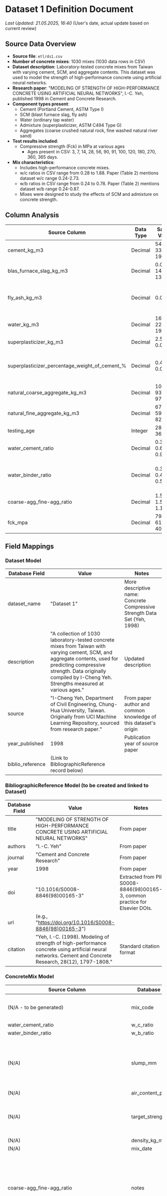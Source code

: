 # Dataset 1 Definition Document

*Last Updated: 21.05.2025, 16:40* (User's date, actual update based on current review)

## Source Data Overview

- **Source file**: `etl/ds1.csv`
- **Number of concrete mixes**: 1030 mixes (1030 data rows in CSV)
- **Dataset description**: Laboratory-tested concrete mixes from Taiwan with varying cement, SCM, and aggregate contents. This dataset was used to model the strength of high-performance concrete using artificial neural networks.
- **Research paper**: "MODELING OF STRENGTH OF HIGH-PERFORMANCE CONCRETE USING ARTIFICIAL NEURAL NETWORKS", I.-C. Yeh, published 1998 in Cement and Concrete Research.
- **Component types present**:
  - Cement (Portland Cement, ASTM Type I)
  - SCM (blast furnace slag, fly ash)
  - Water (ordinary tap water)
  - Admixture (superplasticizer, ASTM C494 Type G)
  - Aggregates (coarse crushed natural rock, fine washed natural river sand)
- **Test results included**:
  - Compressive strength (Fck) in MPa at various ages
    - Ages present in CSV: 3, 7, 14, 28, 56, 90, 91, 100, 120, 180, 270, 360, 365 days.
- **Mix characteristics**:
  - Includes high-performance concrete mixes.
  - w/c ratios in CSV range from 0.28 to 1.88. Paper (Table 2) mentions dataset w/c range 0.24-2.73.
  - w/b ratios in CSV range from 0.24 to 0.78. Paper (Table 2) mentions dataset w/b range 0.24-0.87.
  - Mixes were designed to study the effects of SCM and admixture on concrete strength.

## Column Analysis

| Source Column | Data Type | Sample Values | Notes |
|---------------|-----------|---------------|-------|
| cement_kg_m3 | Decimal | 540.00, 332.50, 198.60 | Portland cement content |
| blas_furnace_slag_kg_m3 | Decimal | 0.00, 142.50, 132.40 | Ground granulated blast furnace slag |
| fly_ash_kg_m3 | Decimal | 0.00 | Fly ash content (mostly zero in this dataset, but some non-zero values exist) |
| water_kg_m3 | Decimal | 162.00, 228.00, 192.00 | Water content |
| superplasticizer_kg_m3 | Decimal | 2.50, 0.00 | Superplasticizer admixture |
| superplasticizer_percentage_weight_of_cement_% | Decimal | 0.46, 0.00 | SP as percentage of cement weight (by mass of cement) |
| natural_coarse_aggregate_kg_m3 | Decimal | 1040.00, 932.00, 978.40 | Coarse aggregate content |
| natural_fine_aggregate_kg_m3 | Decimal | 676.00, 594.00, 825.50 | Fine aggregate content |
| testing_age | Integer | 28, 270, 365, 90 | Age in days when tested |
| water_cement_ratio | Decimal | 0.30, 0.69, 0.97 | Water to cement ratio |
| water_binder_ratio | Decimal | 0.30, 0.48, 0.58 | Water to binder ratio (binder assumed Cement + Slag + Fly Ash) |
| coarse-agg_fine-agg_ratio | Decimal | 1.54, 1.57, 1.19 | Coarse to fine aggregate ratio |
| fck_mpa | Decimal | 79.99, 61.89, 40.27 | Compressive strength in MPa |

## Field Mappings

### Dataset Model

| Database Field | Value | Notes |
|----------------|-------|-------|
| dataset_name | "Dataset 1" | More descriptive name: Concrete Compressive Strength Data Set (Yeh, 1998) |
| description | "A collection of 1030 laboratory-tested concrete mixes from Taiwan with varying cement, SCM, and aggregate contents, used for predicting compressive strength. Data originally compiled by I-Cheng Yeh. Strengths measured at various ages." | Updated description |
| source | "I-Cheng Yeh, Department of Civil Engineering, Chung-Hua University, Taiwan. Originally from UCI Machine Learning Repository, sourced from research paper." | From paper author and common knowledge of this dataset's origin |
| year_published | 1998 | Publication year of source paper |
| biblio_reference | (Link to BibliographicReference record below) |  |

### BibliographicReference Model (to be created and linked to Dataset)

| Database Field | Value | Notes |
|----------------|-------|-------|
| title          | "MODELING OF STRENGTH OF HIGH-PERFORMANCE CONCRETE USING ARTIFICIAL NEURAL NETWORKS" | From paper |
| authors        | "I.-C. Yeh" | From paper |
| journal        | "Cement and Concrete Research" | From paper |
| year           | 1998 | From paper |
| doi            | "10.1016/S0008-8846(98)00165-3" | Extracted from PII S0008-8846(98)00165-3, common practice for Elsevier DOIs. |
| url            | (e.g., "https://doi.org/10.1016/S0008-8846(98)00165-3") |  |
| citation       | "Yeh, I.-C. (1998). Modeling of strength of high-performance concrete using artificial neural networks. Cement and Concrete Research, 28(12), 1797-1808." | Standard citation format |

### ConcreteMix Model

| Source Column                                  | Database Field      | Transformation                                                         | Notes                                                                                                   |
| ---------------------------------------------- | ------------------- | ---------------------------------------------------------------------- | ------------------------------------------------------------------------------------------------------- |
| (N/A - to be generated)                        | mix_code            | Generate using format "DS1-{i}"                                        | Where i is a 1-based sequential row ID                                                                  |
| water_cement_ratio                             | w_c_ratio           | Direct mapping                                                         |                                                                                                         |
| water_binder_ratio                             | w_b_ratio           | Direct mapping                                                         |                                                                                                         |
| (N/A)                                          | slump_mm            | N/A                                                                    | Paper's experimental program mentions slump for a subset, but not in main dataset CSV.                  |
| (N/A)                                          | air_content_pct     | N/A                                                                    |                                                                                                         |
| (N/A)                                          | target_strength_mpa | N/A                                                                    | Will be later calculated from compressive strength values.                                              |
| (N/A)                                          | density_kg_m3       | N/A                                                                    |                                                                                                         |
| (N/A)                                          | mix_date            | N/A                                                                    |                                                                                                         |
| coarse-agg_fine-agg_ratio                      | notes               | Add prefix "CA/FA ratio (source): "                                    | Stored in notes as no dedicated field. This is a source-provided ratio. Columns could be created later. |
| superplasticizer_percentage_weight_of_cement_% | notes               | Add prefix "SP % of cement (source): ". Append if notes already exist. | Stored in notes. This is a source-provided percentage. Columns could be created later.                  |

### Material Components

It's assumed that for each distinct material type (e.g., "Portland Cement CEM I"), a single `Material` record will be created and reused for all mixes.

#### Cement

| Source Column | Model | Database Field | Detail Model | Detail Fields | Notes |
|---------------|-------|----------------|-------------|--------------|-------|
| cement_kg_m3 | MixComponent | dosage_kg_m3 | (Linked Material) |  |  |
| *(Implied)*  | Material     | material_class | material_class | class_code: "CEMENT" |  |
| *(Implied)*  | Material     | specific_name  |               | "Portland Cement" | Paper: "Portland cement (ASTM type I)" |
| *(Implied)*  | Material     | subtype_code   |               | "CEM I" | Assumed general classification based on ASTM Type I |
| *(Implied)*  | Material     | (Other fields) | CementDetail  | strength_class: "42.5N" | Assumed common strength class, not specified in paper for all 1030 mixes. |

#### Blast Furnace Slag (SCM)

| Source Column | Model | Database Field | Detail Model | Detail Fields | Notes |
|---------------|-------|----------------|-------------|--------------|-------|
| blas_furnace_slag_kg_m3 | MixComponent | dosage_kg_m3 | (Linked Material) |  | Only create if dosage_kg_m3 > 0 |
| *(Implied)*  | Material     | material_class | MaterialClass | class_code: "SCM" |  |
| *(Implied)*  | Material     | specific_name  |               | "Ground Granulated Blast Furnace Slag" |  |
| *(Implied)*  | Material     | subtype_code   |               | "GGBS" |  |
| *(Implied)*  | Material     | (Other fields) | ScmDetail     | scm_type_code: "S" (typical for slag) or "GGBS" |  |

#### Fly Ash (SCM)

| Source Column | Model | Database Field | Detail Model | Detail Fields | Notes |
|---------------|-------|----------------|-------------|--------------|-------|
| fly_ash_kg_m3 | MixComponent | dosage_kg_m3 | (Linked Material) |  | Only create if dosage_kg_m3 > 0 |
| *(Implied)*  | Material     | material_class | MaterialClass | class_code: "SCM" |  |
| *(Implied)*  | Material     | specific_name  |               | "Fly Ash" | Paper: "manufactured by power plant" |
| *(Implied)*  | Material     | subtype_code   |               | "FA" |  |
| *(Implied)*  | Material     | (Other fields) | ScmDetail     | scm_type_code: "F" (typical for Class F) or "FA" | Paper doesn't specify class (e.g. F or C). "FA" is generic. |

#### Water

| Source Column | Model | Database Field | Detail Model | Detail Fields | Notes |
|---------------|-------|----------------|-------------|--------------|-------|
| water_kg_m3   | MixComponent | dosage_kg_m3 | (Linked Material) |  |  |
| *(Implied)*  | Material     | material_class | MaterialClass | class_code: "WATER" |  |
| *(Implied)*  | Material     | specific_name  |               | "Mixing Water" | Paper: "ordinary tap water" |
| *(Implied)*  | Material     | (Other fields) | N/A         | N/A          | No detail model for water |

#### Superplasticizer (Admixture)

| Source Column          | Model        | Database Field | Detail Model      | Detail Fields           | Notes                                                      |
| ---------------------- | ------------ | -------------- | ----------------- | ----------------------- | ---------------------------------------------------------- |
| superplasticizer_kg_m3 | MixComponent | dosage_kg_m3 | (Linked Material) |                         | Only create if dosage_kg_m3 > 0                                |
| *(Implied)*            | Material     | material_class | MaterialClass     | class_code: "ADM"       |                                                            |
| *(Implied)*            | Material     | specific_name  |                   | "Superplasticizer"      |                                                            |
| *(Implied)*            | Material     | subtype_code   |                   | "ASTM C494 Type G"      | From paper's experimental program section.                 |
| *(Implied)*            | Material     | (Other fields) | AdmixtureDetail   | solid_content_pct: 40.0 | Assumed typical value, paper notes lack of detail on this. |

#### Coarse Aggregate

| Source Column | Model | Database Field | Detail Model | Detail Fields | Notes |
|---------------|-------|----------------|-------------|--------------|-------|
| natural_coarse_aggregate_kg_m3 | MixComponent | dosage_kg_m3 | (Linked Material) |  |  |
| *(Implied)*  | Material     | material_class | MaterialClass | class_code: "AGGR_C" |  |
| *(Implied)*  | Material     | specific_name  |               | "Natural Coarse Aggregate" | Paper: "crushed natural rock" |
| *(Implied)*  | Material     | subtype_code   |               | "NCA" |  |
| *(Implied)*  | Material     | (Other fields) | AggregateDetail | d_lower_mm: 4.0 (Assumed) | Paper mentions 10mm max for experimental subset, and <20mm for general dataset. |
|               |              |                |               | d_upper_mm: 20.0 (Assumed) |  |

#### Fine Aggregate

| Source Column | Model | Database Field | Detail Model | Detail Fields | Notes |
|---------------|-------|----------------|-------------|--------------|-------|
| natural_fine_aggregate_kg_m3 | MixComponent | dosage_kg_m3 | (Linked Material) |  |  |
| *(Implied)*  | Material     | material_class | MaterialClass | class_code: "AGGR_F" |  |
| *(Implied)*  | Material     | specific_name  |               | "Natural Fine Aggregate" | Paper: "washed, natural river sand" |
| *(Implied)*  | Material     | subtype_code   |               | "NFA" |  |
| *(Implied)*  | Material     | (Other fields) | AggregateDetail | d_lower_mm: 0.0 (Assumed) |  |
|               |              |                |               | d_upper_mm: 4.0 (Assumed) |  |
|               |              |                |               | fineness_modulus: 3.0 | From paper's experimental program section. Assumed for whole dataset. |

### Performance Results

For each row in the CSV, one `PerformanceResult` record will be created.

| Source Column | Database Field | Value/Link                                                                                                                                   | Notes                                                                                                                                                                                                                                                                            |
| ------------- | -------------- | -------------------------------------------------------------------------------------------------------------------------------------------- | -------------------------------------------------------------------------------------------------------------------------------------------------------------------------------------------------------------------------------------------------------------------------------- |
| fck_mpa       | value_num      | Direct mapping                                                                                                                               |                                                                                                                                                                                                                                                                                  |
| testing_age   | age_days       | Direct mapping                                                                                                                               |                                                                                                                                                                                                                                                                                  |
| *(Implied)*   | property       | Link to `PropertyDictionary` record for "Compressive Strength"                                                                               | Property Name: "Compressive Strength", Category: "Hardened Mechanical", Default Unit: "MPa"                                                                                                                                                                                      |
| *(Implied)*   | unit           | Link to `UnitLookup` record for "MPa"                                                                                                        | Unit Name: "Megapascal", Symbol: "MPa", Dimension: "Pressure/Stress"                                                                                                                                                                                                             |
| *(Implied)*   | test_method    | Link to `TestMethod` record for "Compressive Strength Test (Cylinder)"                                                                       | Method Name: "Compressive Strength Test (Cylinder, General)", Description: "General compressive strength test on cylindrical specimens as per common practice, e.g., 15cm cylinders mentioned in Yeh (1998)"                                                                     |
| *(Implied)*   | specimen       | N/A directly from CSV. If Specimens are created, link here. For this dataset, it might be simpler to link PerformanceResult directly to Mix. | Paper mentions "specimens of different sizes and shapes...converted into 15-cm cylinders". Creating individual specimen records per result from this CSV alone is not feasible without more specimen-specific data per row. Assumed all results are for 15-cm cylinder specimen. |

## Import Sequence

1.  **Setup:**
    *   Create/Get `BibliographicReference` record for Yeh (1998).
    *   Create/Get `Dataset` record, linking the `BibliographicReference`.
    *   Create/Get `MaterialClass` records (CEMENT, SCM, WATER, ADM, AGGR_C, AGGR_F) if they don't exist.
    *   Create/Get `Material` records for each unique material type (e.g., Portland Cement CEM I, GGBS, Fly Ash FA, Mixing Water, Superplasticizer ASTM C494 Type G, Natural Coarse Aggregate, Natural Fine Aggregate).
        *   For each `Material`, create its corresponding detail record (`CementDetail`, `ScmDetail`, `AdmixtureDetail`, `AggregateDetail`) with the specified or assumed properties.
    *   Create/Get `PropertyDictionary` record for "Compressive Strength".
    *   Create/Get `UnitLookup` record for "MPa".
    *   Create/Get `TestMethod` record for "Compressive Strength Test (Cylinder, General)".
2.  **For each row in source data (`ds1.csv`):**
    a.  Create `ConcreteMix` record, linking to the `Dataset`. Populate `mix_code`, `w_c_ratio`, `w_b_ratio`, and `notes`.
    b.  For each material component column (`cement_kg_m3`, `blas_furnace_slag_kg_m3`, etc.):
        i.  If the quantity is greater than 0:
            1.  Create a `MixComponent` record.
            2.  Link it to the current `ConcreteMix`.
            3.  Link it to the pre-created `Material` record for that component type.
            4.  Set `dosage_kg_m3` from the CSV column.
    c.  Create `PerformanceResult` record:
        i.  Link to the current `ConcreteMix`.
        ii. Link to the "Compressive Strength" `PropertyDictionary` record.
        iii. Link to the "MPa" `UnitLookup` record.
        iv. Link to the "Compressive Strength Test (Cylinder, General)" `TestMethod` record.
        v.  Set `value_num` from `fck_mpa`.
        vi. Set `age_days` from `testing_age`.

## Validation Checks

1.  **Dataset Record**: Ensure `Dataset` and its `BibliographicReference` are created correctly.
2.  **Material Records**:
    *   Verify that a single `Material` record is created for each distinct material type (e.g., one for all cement, one for all GGBS).
    *   Ensure all `Material` records have the correct `MaterialClass`.
    *   Ensure all `Material` records have their corresponding detail records (`CementDetail`, `ScmDetail`, etc.) with correct information (e.g., `fineness_modulus` for fine aggregate).
3.  **ConcreteMix Records**:
    *   Verify `mix_code` uniqueness and format.
    *   `w_c_ratio` and `w_b_ratio` from CSV are correctly imported.
    *   `notes` field correctly populated with CA/FA ratio and SP percentage.
4.  **MixComponent Records**:
    *   Ensure `MixComponent` records are created only for components with `dosage_kg_m3 > 0`.
    *   Verify correct linking to `ConcreteMix` and `Material`.
    *   Total number of `MixComponent` records should be sum of non-zero component entries in CSV.
5.  **PerformanceResult Records**:
    *   Verify correct linking to `ConcreteMix`, `PropertyDictionary`, `UnitLookup`, `TestMethod`.
    *   `value_num` and `age_days` correctly imported.
6.  **Ratio Checks (cross-verify CSV data with component quantities):**
    *   `w_c_ratio` (from CSV) vs. `water_kg_m3 / cement_kg_m3`. (Allow for small floating point discrepancies).
    *   `w_b_ratio` (from CSV) vs. `water_kg_m3 / (cement_kg_m3 + blas_furnace_slag_kg_m3 + fly_ash_kg_m3)`. (Handle division by zero if all binder components are zero, though unlikely for valid mixes).
    *   `coarse-agg_fine-agg_ratio` (from CSV) vs. `natural_coarse_aggregate_kg_m3 / natural_fine_aggregate_kg_m3`. (Handle division by zero if fine aggregate is zero).
    *   `superplasticizer_percentage_weight_of_cement_%` (from CSV) vs. `(superplasticizer_kg_m3 / cement_kg_m3) * 100`. (Handle division by zero if cement is zero).
7.  **Data Range Validation (based on Yeh (1998), Table 1 & 2, and general knowledge):**
    *   Cement: 71 - 540 kg/m³ (Paper Table 1: min 71, max 600, avg 232.2)
    *   Blast Furnace Slag: 0 - 359.4 kg/m³ (Paper Table 1: min 0, max 359, avg 79.2)
    *   Fly Ash: 0 - 200.1 kg/m³ (Paper Table 1: min 0, max 175, avg 46.4)
    *   Water: 121.75 - 247 kg/m³ (Paper Table 1: min 120, max 228, avg 186.4 - CSV has slightly higher max)
    *   Superplasticizer: 0 - 32.2 kg/m³ (Paper Table 1: min 0, max 20.8, avg 5.5 - CSV has higher max)
    *   Coarse Aggregate: 801 - 1134.3 kg/m³ (Paper Table 1: min 730, max 1322, avg 943.5)
    *   Fine Aggregate: 594 - 992.6 kg/m³ (Paper Table 1: min 486, max 968, avg 819.9)
    *   w/c ratio (source): 0.28 - 1.88 (Paper Table 2: min 0.24, max 2.73, avg 0.97)
    *   w/b ratio (source): 0.24 - 0.78 (Paper Table 2: min 0.24, max 0.87, avg 0.56)
    *   Compressive strength: ~2.33 - 82.6 MPa
    *   Testing Age: 1 - 365 days
8.  **Count Checks**:
    *   Number of `ConcreteMix` records should be 1030.
    *   Number of `PerformanceResult` records should be 1030.